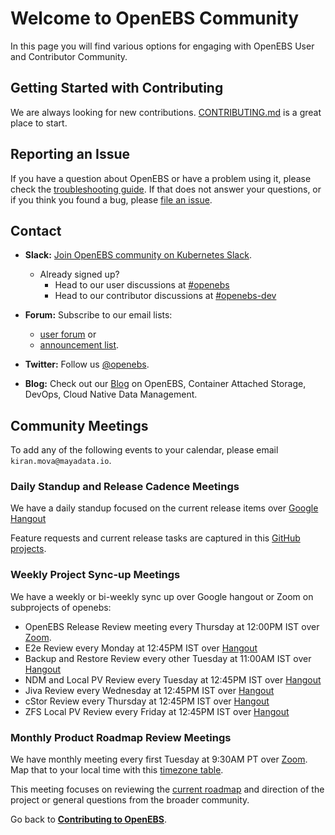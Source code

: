 # Welcome to OpenEBS Community

In this page you will find various options for engaging with OpenEBS User and Contributor Community. 

## Getting Started with Contributing

We are always looking for new contributions. [CONTRIBUTING.md](../CONTRIBUTING.md) is a great place to start.

## Reporting an Issue

If you have a question about OpenEBS or have a problem using it, please check the [troubleshooting guide](https://docs.openebs.io/docs/next/troubleshooting.html).
If that does not answer your questions, or if you think you found a bug, please [file an issue](https://github.com/openebs/openebs/issues).

## Contact

- **Slack:** [Join OpenEBS community on Kubernetes Slack](https://kubernetes.slack.com).
    - Already signed up? 
      * Head to our user discussions at [#openebs](https://kubernetes.slack.com/messages/openebs/)
      * Head to our contributor discussions at [#openebs-dev](https://kubernetes.slack.com/messages/openebs-dev/)

- **Forum:** Subscribe to our email lists: 
  - [user forum](https://lists.cncf.io/g/cncf-openebs-users) or 
  - [announcement list](https://lists.cncf.io/g/cncf-openebs-announcements).

- **Twitter:** Follow us [@openebs](https://twitter.com/openebs).

- **Blog:** Check out our [Blog](https://openebs.io/blog) on OpenEBS, Container Attached Storage, DevOps, Cloud Native Data Management.

## Community Meetings

To add any of the following events to your calendar, please email `kiran.mova@mayadata.io`.

### Daily Standup and Release Cadence Meetings

We have a daily standup focused on the current release items over [Google Hangout](https://meet.google.com/rui-powc-fgt?hs=122)

Feature requests and current release tasks are captured in this [GitHub projects](https://github.com/orgs/openebs/projects).

### Weekly Project Sync-up Meetings

We have a weekly or bi-weekly sync up over Google hangout or Zoom on subprojects of openebs: 

- OpenEBS Release Review meeting every Thursday at 12:00PM IST over [Zoom](https://zoom.us/j/94026663246). 
- E2e Review every Monday at 12:45PM IST over [Hangout](https://meet.google.com/bme-vjsj-qdp)
- Backup and Restore Review every other Tuesday at 11:00AM IST over [Hangout](https://meet.google.com/xjb-pcxo-wsx)
- NDM and Local PV Review every Tuesday at 12:45PM IST over [Hangout](https://meet.google.com/vid-sfmt-igs)
- Jiva Review every Wednesday at 12:45PM IST over [Hangout](https://meet.google.com/nvu-dhwx-jhb)
- cStor Review every Thursday at 12:45PM IST over [Hangout](https://meet.google.com/tdk-rqwj-ujp)
- ZFS Local PV Review every Friday at 12:45PM IST over [Hangout](https://meet.google.com/yoq-fktt-qqn)

### Monthly Product Roadmap Review Meetings

We have monthly meeting every first Tuesday at 9:30AM PT over [Zoom](https://zoom.us/j/93142650382). Map that to your local time with this [timezone table](https://www.thetimezoneconverter.com/?t=09:30&tz=PT%20%28Pacific%20Time%29).

This meeting focuses on reviewing the [current roadmap](https://github.com/openebs/openebs/blob/master/ROADMAP.md) and direction of the project or general questions from the broader community. 

Go back to [**Contributing to OpenEBS**](../CONTRIBUTING.md).
